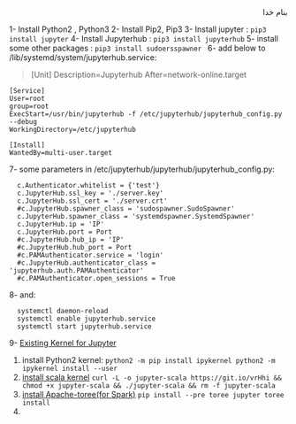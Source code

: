 <div dir="rtl">بنام خدا</div>

1- Install Python2 , Python3
2- Install Pip2, Pip3
3- Install jupyter : `pip3 install jupyter`
4- Install Jupyterhub : `pip3 install jupyterhub`
5- install some other packages : `pip3 install sudoersspawner `
6- add below to /lib/systemd/system/jupyterhub.service:
  > [Unit]
    Description=Jupyterhub
    After=network-online.target
  >
    [Service]
    User=root
    group=root
    ExecStart=/usr/bin/jupyterhub -f /etc/jupyterhub/jupyterhub_config.py --debug
    WorkingDirectory=/etc/jupyterhub
  >
    [Install]
    WantedBy=multi-user.target
 
7- some parameters in /etc/jupyterhub/jupyterhub/jupyterhub_config.py:
  ```
    c.Authenticator.whitelist = {'test'}
    c.JupyterHub.ssl_key = './server.key'
    c.JupyterHub.ssl_cert = './server.crt'
    #c.JupyterHub.spawner_class = 'sudospawner.SudoSpawner'
    c.JupyterHub.spawner_class = 'systemdspawner.SystemdSpawner'
    c.JupyterHub.ip = 'IP'
    c.JupyterHub.port = Port
    #c.JupyterHub.hub_ip = 'IP'
    #c.JupyterHub.hub_port = Port
    #c.PAMAuthenticator.service = 'login'
    #c.JupyterHub.authenticator_class = 'jupyterhub.auth.PAMAuthenticator'
    #c.PAMAuthenticator.open_sessions = True
  ```
8- and:
  ```
    systemctl daemon-reload
    systemctl enable jupyterhub.service
    systemctl start jupyterhub.service
  ```
9- [Existing Kernel for Jupyter](https://github.com/ipython/ipython/wiki/IPython-kernels-for-other-languages)
  1. install Python2 kernel:
    ```
      python2 -m pip install ipykernel
      python2 -m ipykernel install --user
    ```
  2. [install scala kernel](https://github.com/alexarchambault/jupyter-scala)
    ```
      curl -L -o jupyter-scala https://git.io/vrHhi && chmod +x jupyter-scala && ./jupyter-scala && rm -f jupyter-scala
    ```
  3. [install Apache-toree(for Spark)](https://github.com/apache/incubator-toree)
    ```
    pip install --pre toree
    jupyter toree install
    ```
  4. []()
